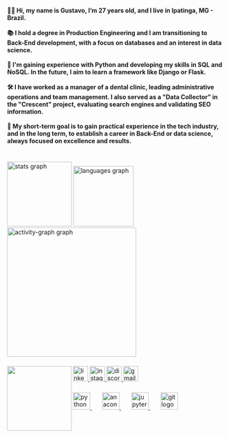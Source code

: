 <h4 align="left">👩‍💻 Hi, my name is Gustavo, I’m 27 years old, and I live in Ipatinga, MG - Brazil. <br><br>📚 I hold a degree in Production Engineering and I am transitioning to Back-End development, with a focus on databases and an interest in data science. <br><br>🔭 I'm gaining experience with Python and developing my skills in SQL and NoSQL. In the future, I aim to learn a framework like Django or Flask. <br><br>🛠 I have worked as a manager of a dental clinic, leading administrative operations and team management. I also served as a "Data Collector" in the "Crescent" project, evaluating search engines and validating SEO information.<br><br>
🎯 My short-term goal is to gain practical experience in the tech industry, and in the long term, to establish a career in Back-End or data science, always focused on excellence and results.</h4>

###

<br clear="both">

<div align="left">
  <img src="https://github-readme-stats.vercel.app/api?username=GustavoLageDEV&hide_title=false&hide_rank=false&show_icons=true&include_all_commits=true&count_private=true&disable_animations=true&theme=codeSTACKr&locale=en&hide_border=false" height="150" alt="stats graph"  />
  <img src="https://github-readme-stats.vercel.app/api/top-langs?username=GustavoLageDEV&locale=en&hide_title=false&layout=compact&card_width=320&langs_count=4&theme=codeSTACKr&hide_border=true" height="140" alt="languages graph"  />
  <img src="https://github-readme-activity-graph.vercel.app/graph?username=GustavoLageDEV&radius=15&theme=merko&line=FFA500&area=true&hide_border=false" height="300" alt="activity-graph graph"  />
</div>

###

<img align="left" height="150" src="https://media4.giphy.com/media/v1.Y2lkPTc5MGI3NjExaThpOTl2YmlmaGV2NjdnZHY0b3llbXV4cm1xMzZmOXRwb20wZ3kyNSZlcD12MV9pbnRlcm5hbF9naWZfYnlfaWQmY3Q9Zw/LaVp0AyqR5bGsC5Cbm/giphy.webp"  />

###

<div align="left">
  <a href="https://www.linkedin.com/in/gustavo-silveira-lage-6768a718b/" target="_blank">
    <img src="https://img.shields.io/static/v1?message=LinkedIn&logo=linkedin&label=&color=0077B5&logoColor=white&labelColor=&style=for-the-badge" height="35" alt="linkedin logo"  />
  </a>
  <a href="https://www.instagram.com/gustavolagepara/" target="_blank">
    <img src="https://img.shields.io/static/v1?message=Instagram&logo=instagram&label=&color=E4405F&logoColor=white&labelColor=&style=for-the-badge" height="35" alt="instagram logo"  />
  </a>
  <a href="https://discord.com/users/283660276954300426" target="_blank">
    <img src="https://img.shields.io/static/v1?message=Discord&logo=discord&label=&color=7289DA&logoColor=white&labelColor=&style=for-the-badge" height="35" alt="discord logo"  />
  </a>
  <a href="mailto:gustavo.lage.dev@gmail.com" target="_blank">
    <img src="https://img.shields.io/static/v1?message=Gmail&logo=gmail&label=&color=D14836&logoColor=white&labelColor=&style=for-the-badge" height="35" alt="gmail logo"  />
  </a>
</div>

###

<div align="left">
  <a href="https://www.python.org" target="_blank">
    <img src="https://cdn.jsdelivr.net/gh/devicons/devicon/icons/python/python-original-wordmark.svg" height="40" alt="python logo"  />
  </a>
  <img width="20" />
  <a href="https://www.anaconda.com" target="_blank">
    <img src="https://cdn.jsdelivr.net/gh/devicons/devicon/icons/anaconda/anaconda-original.svg" height="40" alt="anaconda logo"  />
  </a>
  <img width="20" />
  <a href="https://jupyter.org" target="_blank">
    <img src="https://cdn.jsdelivr.net/gh/devicons/devicon/icons/jupyter/jupyter-original-wordmark.svg" height="40" alt="jupyter logo"  />
  </a>
  <img width="20" />
  <a href="https://git-scm.com" target="_blank">
    <img src="https://cdn.jsdelivr.net/gh/devicons/devicon/icons/git/git-plain.svg" height="40" alt="git logo"  />
  </a>
</div>

###
